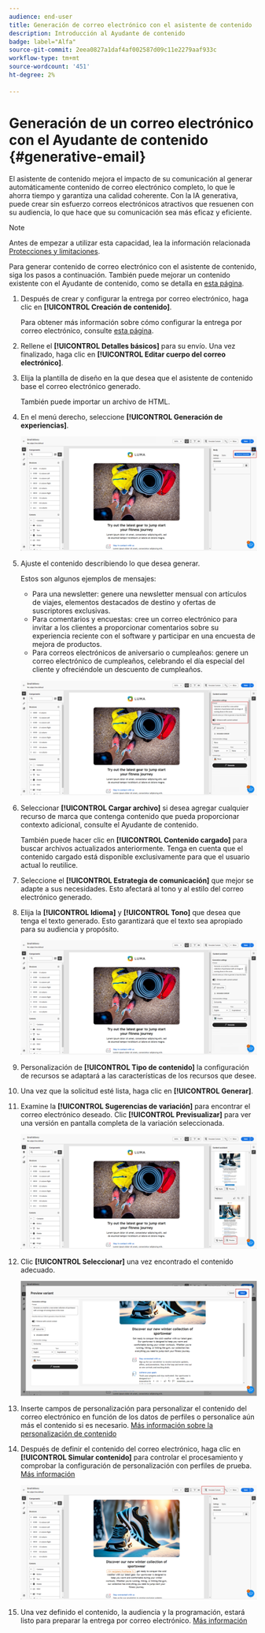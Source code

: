 ```yaml
---
audience: end-user
title: Generación de correo electrónico con el asistente de contenido
description: Introducción al Ayudante de contenido
badge: label="Alfa"
source-git-commit: 2eea0827a1daf4af002587d09c11e2279aaf933c
workflow-type: tm+mt
source-wordcount: '451'
ht-degree: 2%

---
```


# Generación de un correo electrónico con el Ayudante de contenido {#generative-email}

El asistente de contenido mejora el impacto de su comunicación al generar automáticamente contenido de correo electrónico completo, lo que le ahorra tiempo y garantiza una calidad coherente. Con la IA generativa, puede crear sin esfuerzo correos electrónicos atractivos que resuenen con su audiencia, lo que hace que su comunicación sea más eficaz y eficiente.

>[!NOTE]
>
>Antes de empezar a utilizar esta capacidad, lea la información relacionada [Protecciones y limitaciones](generative-gs.md#guardrails-and-limitations).


Para generar contenido de correo electrónico con el asistente de contenido, siga los pasos a continuación. También puede mejorar un contenido existente con el Ayudante de contenido, como se detalla en [esta página](generative-content.md).

1. Después de crear y configurar la entrega por correo electrónico, haga clic en **[!UICONTROL Creación de contenido]**.

   Para obtener más información sobre cómo configurar la entrega por correo electrónico, consulte [esta página](../content/create-email-content.md).

1. Rellene el **[!UICONTROL Detalles básicos]** para su envío. Una vez finalizado, haga clic en **[!UICONTROL Editar cuerpo del correo electrónico]**.

1. Elija la plantilla de diseño en la que desea que el asistente de contenido base el correo electrónico generado.

   También puede importar un archivo de HTML.

1. En el menú derecho, seleccione **[!UICONTROL Generación de experiencias]**.

   ![](assets/email-genai-1.png)

1. Ajuste el contenido describiendo lo que desea generar.

   Estos son algunos ejemplos de mensajes:

   * Para una newsletter: genere una newsletter mensual con artículos de viajes, elementos destacados de destino y ofertas de suscriptores exclusivas.
   * Para comentarios y encuestas: cree un correo electrónico para invitar a los clientes a proporcionar comentarios sobre su experiencia reciente con el software y participar en una encuesta de mejora de productos.
   * Para correos electrónicos de aniversario o cumpleaños: genere un correo electrónico de cumpleaños, celebrando el día especial del cliente y ofreciéndole un descuento de cumpleaños.

   ![](assets/email-genai-2.png)

1. Seleccionar **[!UICONTROL Cargar archivo]** si desea agregar cualquier recurso de marca que contenga contenido que pueda proporcionar contexto adicional, consulte el Ayudante de contenido.

   También puede hacer clic en **[!UICONTROL Contenido cargado]** para buscar archivos actualizados anteriormente. Tenga en cuenta que el contenido cargado está disponible exclusivamente para que el usuario actual lo reutilice.

1. Seleccione el **[!UICONTROL Estrategia de comunicación]** que mejor se adapte a sus necesidades. Esto afectará al tono y al estilo del correo electrónico generado.

1. Elija la **[!UICONTROL Idioma]** y **[!UICONTROL Tono]** que desea que tenga el texto generado. Esto garantizará que el texto sea apropiado para su audiencia y propósito.

   ![](assets/email-genai-3.png)

1. Personalización de **[!UICONTROL Tipo de contenido]** la configuración de recursos se adaptará a las características de los recursos que desee.

1. Una vez que la solicitud esté lista, haga clic en **[!UICONTROL Generar]**.

1. Examine la **[!UICONTROL Sugerencias de variación]** para encontrar el correo electrónico deseado. Clic **[!UICONTROL Previsualizar]** para ver una versión en pantalla completa de la variación seleccionada.

   ![](assets/email-genai-4.png)

1. Clic **[!UICONTROL Seleccionar]** una vez encontrado el contenido adecuado.

   ![](assets/email-genai-5.png)

1. Inserte campos de personalización para personalizar el contenido del correo electrónico en función de los datos de perfiles o personalice aún más el contenido si es necesario. [Más información sobre la personalización de contenido](../personalization/personalize.md)

1. Después de definir el contenido del correo electrónico, haga clic en **[!UICONTROL Simular contenido]** para controlar el procesamiento y comprobar la configuración de personalización con perfiles de prueba.  [Más información](../preview-test/preview-content.md)

   ![](assets/email-genai-6.png)

1. Una vez definido el contenido, la audiencia y la programación, estará listo para preparar la entrega por correo electrónico. [Más información](../monitor/prepare-send.md)



